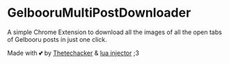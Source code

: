 # GelbooruMultiPostDownloader
A simple Chrome Extension to download all the images of all the open tabs of Gelbooru posts in just one click.

Made with 💕 by [Thetechacker](https://github.com/Thetechacker) & [lua injector](https://github.com/luainjector) ;3
